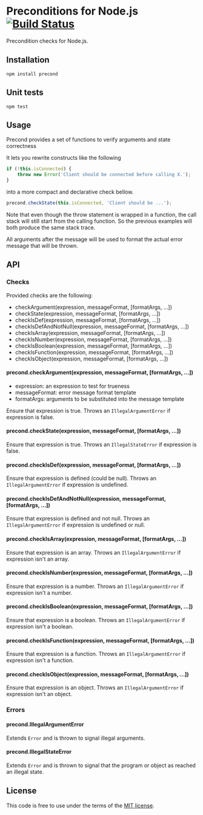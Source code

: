 # Preconditions for Node.js [![Build Status](https://secure.travis-ci.org/MathieuTurcotte/node-precond.png?branch=master)](https://travis-ci.org/MathieuTurcotte/node-precond)

Precondition checks for Node.js.

## Installation

```
npm install precond
```

## Unit tests

```
npm test
```

## Usage

Precond provides a set of functions to verify arguments and state correctness

It lets you rewrite constructs like the following

```js
if (!this.isConnected) {
    throw new Error('Client should be connected before calling X.');
}
```

into a more compact and declarative check bellow.

```js
precond.checkState(this.isConnected, 'Client should be ...');
```

Note that even though the throw statement is wrapped in a function, the call
stack will still start from the calling function. So the previous examples will
both produce the same stack trace.

All arguments after the message will be used to format the actual error
message that will be thrown.

## API

### Checks

Provided checks are the following:

- checkArgument(expression, messageFormat, [formatArgs, ...])
- checkState(expression, messageFormat, [formatArgs, ...])
- checkIsDef(expression, messageFormat, [formatArgs, ...])
- checkIsDefAndNotNull(expression, messageFormat, [formatArgs, ...])
- checkIsArray(expression, messageFormat, [formatArgs, ...])
- checkIsNumber(expression, messageFormat, [formatArgs, ...])
- checkIsBoolean(expression, messageFormat, [formatArgs, ...])
- checkIsFunction(expression, messageFormat, [formatArgs, ...])
- checkIsObject(expression, messageFormat, [formatArgs, ...])

#### precond.checkArgument(expression, messageFormat, [formatArgs, ...])

- expression: an expression to test for trueness
- messageFormat: error message format template
- formatArgs: arguments to be substituted into the message template

Ensure that expression is true. Throws an `IllegalArgumentError` if expression
is false.

#### precond.checkState(expression, messageFormat, [formatArgs, ...])

Ensure that expression is true. Throws an `IllegalStateError` if expression
is false.

#### precond.checkIsDef(expression, messageFormat, [formatArgs, ...])

Ensure that expression is defined (could be null). Throws an
`IllegalArgumentError` if expression is undefined.

#### precond.checkIsDefAndNotNull(expression, messageFormat, [formatArgs, ...])

Ensure that expression is defined and not null. Throws an
`IllegalArgumentError` if expression is undefined or null.

#### precond.checkIsArray(expression, messageFormat, [formatArgs, ...])

Ensure that expression is an array. Throws an `IllegalArgumentError` if
expression isn't an array.

#### precond.checkIsNumber(expression, messageFormat, [formatArgs, ...])

Ensure that expression is a number. Throws an `IllegalArgumentError` if
expression isn't a number.

#### precond.checkIsBoolean(expression, messageFormat, [formatArgs, ...])

Ensure that expression is a boolean. Throws an `IllegalArgumentError` if
expression isn't a boolean.

#### precond.checkIsFunction(expression, messageFormat, [formatArgs, ...])

Ensure that expression is a function. Throws an `IllegalArgumentError` if
expression isn't a function.

#### precond.checkIsObject(expression, messageFormat, [formatArgs, ...])

Ensure that expression is an object. Throws an `IllegalArgumentError` if
expression isn't an object.

### Errors

#### precond.IllegalArgumentError

Extends `Error` and is thrown to signal illegal arguments.

#### precond.IllegalStateError

Extends `Error` and is thrown to signal that the program or object as reached
an illegal state.

## License

This code is free to use under the terms of the [MIT license](http://mturcotte.mit-license.org/).
